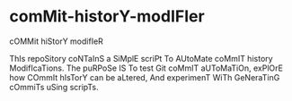 # comMit-historY-modIFIer
cOMMit hiStorY modifIeR

ThIs repoSitory coNTaInS a SiMplE scriPt To AUtoMate coMmIT history ModifIcaTions. The puRPoSe IS To test Git coMmIT aUToMaTiOn, exPlOrE how COmmIt hIsTorY can be aLtered, And experimenT WiTh GeNeraTinG cOmmiTs uSing scripTs.
